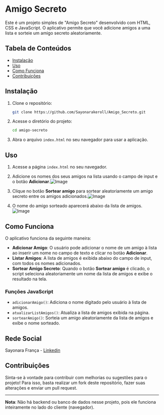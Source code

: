 # Amigo Secreto

Este é um projeto simples de "Amigo Secreto" desenvolvido com HTML, CSS e JavaScript. O aplicativo permite que você adicione amigos a uma lista e sorteie um amigo secreto aleatoriamente.

## Tabela de Conteúdos
- [Instalação](#instalação)
- [Uso](#uso)
- [Como Funciona](#como-funciona)
- [Contribuições](#contribuições)

## Instalação

1. Clone o repositório:
    ```bash
    git clone https://github.com/Sayonarakeroll/Amigo_Secreto.git
    ```

2. Acesse o diretório do projeto:
    ```bash
    cd amigo-secreto
    ```

3. Abra o arquivo `index.html` no seu navegador para usar a aplicação.

## Uso

1. Acesse a página `index.html` no seu navegador.
2. Adicione os nomes dos seus amigos na lista usando o campo de input e o botão **Adicionar**.![Image](https://github.com/user-attachments/assets/4f68259c-291f-46a5-8343-00f49518b090)

3. Clique no botão **Sortear amigo** para sortear aleatoriamente um amigo secreto entre os amigos adicionados.![Image](https://github.com/user-attachments/assets/e6715bc6-b670-48da-920b-fdbdd182010c)

4. O nome do amigo sorteado aparecerá abaixo da lista de amigos. ![Image](https://github.com/user-attachments/assets/dc00bb27-4548-485c-8331-981e596b23c2)


## Como Funciona

O aplicativo funciona da seguinte maneira:

- **Adicionar Amigo**: O usuário pode adicionar o nome de um amigo à lista ao inserir um nome no campo de texto e clicar no botão **Adicionar**.
- **Listar Amigos**: A lista de amigos é exibida abaixo do campo de input, com todos os nomes adicionados.
- **Sortear Amigo Secreto**: Quando o botão **Sortear amigo** é clicado, o script seleciona aleatoriamente um nome da lista de amigos e exibe o resultado na tela.

### Funções JavaScript

- `adicionarAmigo()`: Adiciona o nome digitado pelo usuário à lista de amigos.
- `atualizarListAmigos()`: Atualiza a lista de amigos exibida na página.
- `sortearAmigo()`: Sorteia um amigo aleatoriamente da lista de amigos e exibe o nome sorteado.

## Rede Social

Sayonara França - [Linkedin]([https://www.linkedin.com/in/sayonara-frança/) 

## Contribuições

Sinta-se à vontade para contribuir com melhorias ou sugestões para o projeto! Para isso, basta realizar um fork deste repositório, fazer suas alterações e enviar um pull request.

---

**Nota**: Não há backend ou banco de dados nesse projeto, pois ele funciona inteiramente no lado do cliente (navegador).

